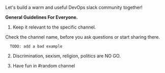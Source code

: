 Let's build a warm and useful DevOps slack community together!

**General Guidelines For Everyone.**

1. Keep it relevant to the specific channel.

Check the channel name, before you ask questions or start sharing there.

```
  TODO: add a bad example
```

2. Discrimination, sexism, religion, politics are NO GO.

3. Have fun in #random channel
